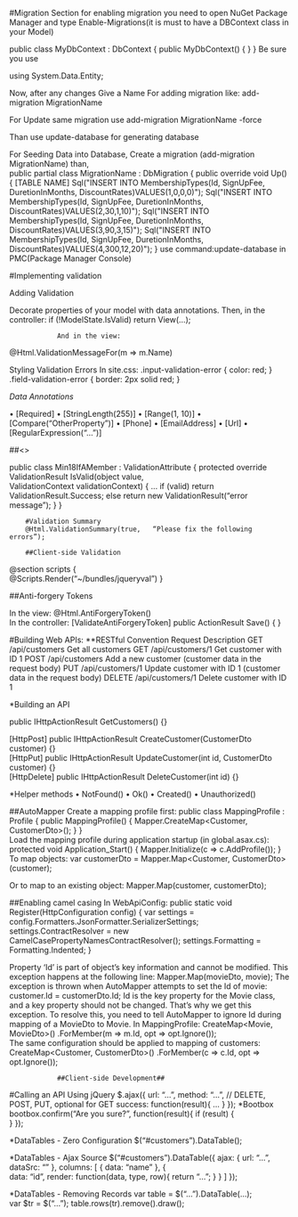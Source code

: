 #Migration Section
for enabling migration you need to open NuGet Package Manager and
type Enable-Migrations(it is must to have a DBContext class in your Model)

public class MyDbContext : DbContext
{
    public MyDbContext()
    {
    }
}
Be sure you use

using System.Data.Entity;

Now,
after any changes Give a Name For adding migration like: add-migration MigrationName

For Update same migration use add-migration MigrationName -force

Than use update-database for generating database

For Seeding Data into Database, Create a migration (add-migration MigrationName)
than,     
public partial class MigrationName : DbMigration
    {
        public override void Up()
        {										   [TABLE NAME]
            Sql("INSERT INTO MembershipTypes(Id, SignUpFee, DuretionInMonths, DiscountRates)VALUES(1,0,0,0)");
            Sql("INSERT INTO MembershipTypes(Id, SignUpFee, DuretionInMonths, DiscountRates)VALUES(2,30,1,10)");
            Sql("INSERT INTO MembershipTypes(Id, SignUpFee, DuretionInMonths, DiscountRates)VALUES(3,90,3,15)");
            Sql("INSERT INTO MembershipTypes(Id, SignUpFee, DuretionInMonths, DiscountRates)VALUES(4,300,12,20)");
        }
		use command:update-database in PMC(Package Manager Console)

#Implementing validation

Adding Validation 

Decorate properties of your model with data annotations. Then, in the controller:
if	(!ModelState.IsValid)
				return	View(…);	

                And in the view:
@Html.ValidationMessageFor(m	=>	m.Name)	

Styling Validation Errors 
In site.css:
.input-validation-error	{
				color:	red;
}		
.field-validation-error	{
				border:	2px	solid	red;
}	

*Data Annotations*

• [Required]
• [StringLength(255)]
• [Range(1, 10)]
• [Compare(“OtherProperty”)]
• [Phone]
• [EmailAddress]
• [Url]
• [RegularExpression(“…”)]

##<<Custom Validation>>

public	class	Min18IfAMember	:	ValidationAttribute
{
					protected	override	ValidationResult	IsValid(object	value,	
ValidationContext	validationContext)
					{
										…
										if	(valid)	return	ValidationResult.Success;
										else	return	new	ValidationResult(“error	message”);
					}
}	
		
        #Validation Summary 
        @Html.ValidationSummary(true,	“Please	fix	the	following	errors”);	

        ##Client-side Validation 
@section	scripts	{	
					@Scripts.Render(“~/bundles/jqueryval”)
}		

##Anti-forgery Tokens

In the view:
@Html.AntiForgeryToken()	
In the controller:
[ValidateAntiForgeryToken]
public	ActionResult	Save()	{	}	


#Building Web APIs:
**RESTful Convention 
Request Description
GET /api/customers Get all customers
GET /api/customers/1 Get customer with ID 1
POST /api/customers Add a new customer (customer data in the request body)
PUT /api/customers/1 Update customer with ID 1 (customer data in the request body)
DELETE /api/customers/1 Delete customer with ID 1

*Building an API 

public	IHttpActionResult	GetCustomers()	{}	

[HttpPost]
public	IHttpActionResult	CreateCustomer(CustomerDto	customer)	{}	
[HttpPut]
public	IHttpActionResult	UpdateCustomer(int	id,	CustomerDto	
customer)	{}	
[HttpDelete]
public	IHttpActionResult	DeleteCustomer(int	id)	{}	

*Helper methods
• NotFound()
• Ok()
• Created()
• Unauthorized()

##AutoMapper
Create a mapping profile first:
public	class	MappingProfile	:	Profile	
{
					public	MappingProfile()
					{
										Mapper.CreateMap<Customer,	CustomerDto>();
					}
}	
Load the mapping profile during application startup (in global.asax.cs):
protected	void	Application_Start()
{
				Mapper.Initialize(c	=>	c.AddProfile<MappingProfile>());
}	
To map objects:
var	customerDto	=	Mapper.Map<Customer,	CustomerDto>(customer);	

Or to map to an existing object:
Mapper.Map(customer,	customerDto);	

##Enabling camel casing
In WebApiConfig:
public	static	void	Register(HttpConfiguration	config)
{
				var	settings	=	
config.Formatters.JsonFormatter.SerializerSettings;
				settings.ContractResolver	=	new	
CamelCasePropertyNamesContractResolver();
				settings.Formatting	=	Formatting.Indented;
}

Property ‘Id’ is part of object’s key information and cannot be modified.
This exception happens at the following line:
Mapper.Map(movieDto,	movie);	
The exception is thrown when AutoMapper attempts to set the Id of movie:
customer.Id	=	customerDto.Id;	
Id is the key property for the Movie class, and a key property should not be changed.
That’s why we get this exception. To resolve this, you need to tell AutoMapper to ignore
Id during mapping of a MovieDto to Movie.
In MappingProfile:
CreateMap<Movie,	MovieDto>()
				.ForMember(m	=>	m.Id,	opt	=>	opt.Ignore());	
The same configuration should be applied to mapping of customers:
CreateMap<Customer,	CustomerDto>()
				.ForMember(c	=>	c.Id,	opt	=>	opt.Ignore());

				##Client-side Development##
#Calling an API Using jQuery 
$.ajax({
				url:	“…”,
				method:	“…”,	//	DELETE,	POST,	PUT,	optional	for	GET
				success:	function(result){
								…
				}
});	
*Bootbox
bootbox.confirm(“Are	you	sure?”,	function(result){
				if	(result)	{	
				}
});	

*DataTables - Zero Configuration
$(“#customers”).DataTable();	
 
 *DataTables - Ajax Source
$(“#customers”).DataTable({
				ajax:	{
								url:	“…”,
								dataSrc:	“”
				},
				columns:	[
									{	data:	“name”	},
									{	
											data:	“id”,
											render:	function(data,	type,	row){
															return	“…”;
											}
									}
				]
});	

*DataTables - Removing Records
var	table	=	$(“…”).DataTable(…);	
var	$tr	=	$(“…”);
table.rows(tr).remove().draw();	
